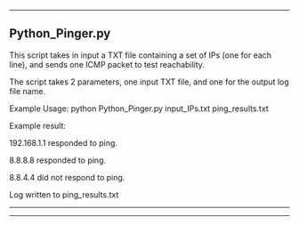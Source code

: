 ----------------
Python_Pinger.py
----------------

This script takes in input a TXT file containing a set of IPs (one for each line), and sends one ICMP packet to test reachability.


The script takes 2 parameters, one input TXT file, and one for the output log file name.


Example Usage:
python Python_Pinger.py input_IPs.txt ping_results.txt

Example result:


192.168.1.1 responded to ping.

8.8.8.8 responded to ping.

8.8.4.4 did not respond to ping.


Log written to ping_results.txt

----------------

----------------
